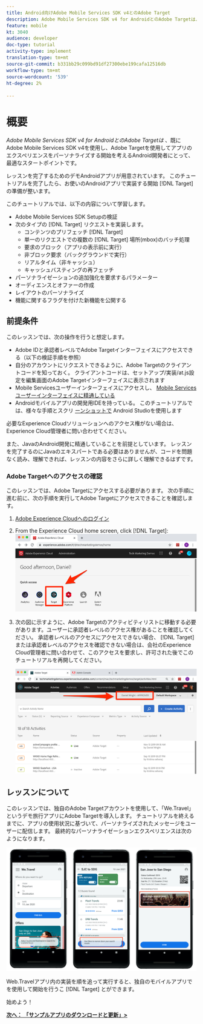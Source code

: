 ```yaml
---
title: Android向けAdobe Mobile Services SDK v4とのAdobe Target
description: Adobe Mobile Services SDK v4 for AndroidとのAdobe Targetは、既にAdobe Mobile Services SDK v4を使用しており、Adobe Targetを使用してアプリのエクスペリエンスをパーソナライズする開始を考えているAndroid開発者にとって最適なスタートポイントです。
feature: mobile
kt: 3040
audience: developer
doc-type: tutorial
activity-type: implement
translation-type: tm+mt
source-git-commit: b331bb29c099bd91df27300ebe199cafa12516db
workflow-type: tm+mt
source-wordcount: '539'
ht-degree: 2%

---
```



# 概要

_Adobe Mobile Services SDK v4 for AndroidとのAdobe Targetは_ 、既にAdobe Mobile Services SDK v4を使用し、Adobe Targetを使用してアプリのエクスペリエンスをパーソナライズする開始を考えるAndroid開発者にとって、最適なスタートポイントです。

レッスンを完了するためのデモAndroidアプリが用意されています。 このチュートリアルを完了したら、お使いのAndroidアプリで実装する開始 [!DNL Target] の準備が整います。

このチュートリアルでは、以下の内容について学習します。

* Adobe Mobile Services SDK [](https://docs.adobe.com/content/help/en/mobile-services/android/getting-started-android/requirements.html) Setupの検証
* 次のタイプの [!DNL Target] リクエストを実装します。
   * コンテンツのプリフェッチ [!DNL Target]
   * 単一のリクエストでの複数の [!DNL Target] 場所(mbox)のバッチ処理
   * 要求のブロック（アプリの表示前に実行）
   * 非ブロック要求（バックグラウンドで実行）
   * リアルタイム（非キャッシュ）
   * キャッシュバスティングの再フェッチ
* パーソナライゼーションの追加強化を要求するパラメーター
* オーディエンスとオファーの作成
* レイアウトのパーソナライズ
* 機能に関するフラグを付けた新機能を公開する

## 前提条件

このレッスンでは、次の操作を行うと想定します。

* Adobe IDと承認者レベルでAdobe Targetインターフェイスにアクセスできる（以下の検証手順を参照）
* 自分のアカウントにリクエストできるように、Adobe Targetのクライアントコードを知っておく。 クライアントコードは、セットアップ/実装/at.js設定を編集画面のAdobe Targetインターフェイスに表示されます
* Mobile Servicesユーザーインターフェイスにアクセスし、 [Mobile Servicesユーザーインターフェイスに精通している](https://mobilemarketing.adobe.com)
* Androidモバイルアプリの開発用IDEを持っている。 このチュートリアルでは、様々な手順とスクリ [ーンショットで](https://developer.android.com/studio/install) Android Studioを使用します

必要なExperience Cloudソリューションへのアクセス権がない場合は、Experience Cloud管理者に問い合わせてください。

また、JavaのAndroid開発に精通していることを前提としています。 レッスンを完了するのにJavaのエキスパートである必要はありませんが、コードを問題なく読み、理解できれば、レッスンの内容をさらに詳しく理解できるはずです。

### Adobe Targetへのアクセスの確認

このレッスンでは、Adobe Targetにアクセスする必要があります。 次の手順に進む前に、次の手順を実行してAdobe Targetにアクセスできることを確認します。

1. [Adobe Experience Cloudへのログイン](https://experience.adobe.com/)
1. From the Experience Cloud home screen, click [!DNL Target]:
   ![Experience Cloudホーム画面](assets/aec_homeScreen_clickTarget.png)
1. 次の図に示すように、Adobe Targetのアクティビティリストに移動する必要があります。ユーザーに承認者レベルのアクセス権があることを確認してください。 承認者レベルのアクセスにアクセスできない場合、 [!DNL Target] または承認者レベルのアクセスを確認できない場合は、会社のExperience Cloud管理者に問い合わせて、このアクセスを要求し、許可された後でこのチュートリアルを再開してください。

   ![Adobe UI](assets/targetUI_approver.png)

## レッスンについて

このレッスンでは、独自のAdobe Targetアカウントを使用して、「We.Travel」というデモ旅行アプリにAdobe Targetを導入します。 チュートリアルを終えるまでに、アプリの使用状況に基づいて、パーソナライズされたメッセージをユーザーに配信します。 最終的なパーソナライゼーションエクスペリエンスは次のようになります。

![We.Travelアプリfinal](assets/overview_final_result.jpg)

Web.Travelアプリ内の実装を順を追って実行すると、独自のモバイルアプリでを使用して開始を行うこ [!DNL Target] とができます。

始めよう！

**[次へ： 「サンプルアプリのダウンロードと更新」>](download-and-update-the-sample-app.md)**
